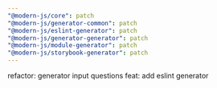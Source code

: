 ```yaml
---
"@modern-js/core": patch
"@modern-js/generator-common": patch
"@modern-js/eslint-generator": patch
"@modern-js/generator-generator": patch
"@modern-js/module-generator": patch
"@modern-js/storybook-generator": patch
---
```


refactor: generator input questions
feat: add eslint generator
